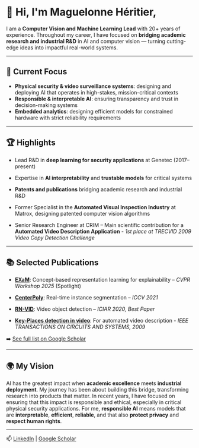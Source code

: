 # 👋 Hi, I'm Maguelonne Héritier, 


I am a **Computer Vision and Machine Learning Lead** with 20+ years of experience. 
Throughout my career, I have focused on **bridging academic research and industrial R&D** in AI and computer vision — turning cutting-edge ideas into impactful real-world systems.

---



## 🔐 Current Focus 


- **Physical security & video surveillance systems**: designing and deploying AI that operates in high-stakes, mission-critical contexts
- **Responsible & interpretable AI**: ensuring transparency and trust in decision-making systems 
- **Embedded analytics**: designing efficient models for constrained hardware with strict reliability requirements 




---



## 🏆 Highlights  

- Lead R&D in **deep learning for security applications** at Genetec (2017–present)  

- Expertise in **AI interpretability** and **trustable models** for critical systems   

- **Patents and publications** bridging academic research and industrial R&D  

- Former Specialist in the **Automated Visual Inspection Industry** at Matrox, designing patented computer vision algorithms  

- Senior Research Engineer at CRIM – Main scientific contribution for a **Automated Video Description Application** - *1st place at TRECVID 2009 Video Copy Detection Challenge*  



---



## 📚 Selected Publications  

- [**EXaM**](https://openaccess.thecvf.com/content/CVPR2025W/XAI4CV/papers/Heritier_ExaM_Unsupervised_Concept-Based_Representation_Learning_to_Better_Explain_Models_in_CVPRW_2025_paper.pdf): Concept-based representation learning for explainability – *CVPR Workshop 2025* (Spotlight)  

- [**CenterPoly**](https://openaccess.thecvf.com/content/ICCV2021W/AVVision/papers/Perreault_CenterPoly_Real-Time_Instance_Segmentation_Using_Bounding_Polygons_ICCVW_2021_paper.pdf): Real-time instance segmentation – *ICCV 2021*  

- [**RN-VID**](https://arxiv.org/pdf/2003.10898): Video object detection – *ICIAR 2020, Best Paper*

- [**Key-Places detection in video**](https://d1wqtxts1xzle7.cloudfront.net/43629669/Places_Clustering_of_Full-Length_Film_Ke20160311-25634-15g8wom-libre.pdf?1457716404=&response-content-disposition=inline%3B+filename%3DPlaces_Clustering_of_Full_Length_Film_Ke.pdf&Expires=1755823366&Signature=SVAtGnW9vO7VKaBLyniqgd~iGGqp-K87sluJC~qXdUmlu0Er~dIj4MaCt7JyT~dqdjwNHv-fvZ~NFny7PfjcY3xu6bgGQEqBz7CAkwPNy5srQ1mn0~cKxafioLTwrTHn6vPplHpzIIZkAThuC5OHANduovNvQIKtTyAeqB2lZjdHdsBVXFwCm-blyuNTrhHgTWXcW047l~oxkP5gEpA~VqCOg5g77k9KXRSroUwJVVyqzuTkQqS6-5jrcABdaN-GbmqRIDPqH6pzBwFgbAYZ-5a2goiTJlfMtZHT7ZLvwYF5cDwL8Emj25TVoUvLBuf0apAHkma4A-BvDi202GC8rQ__&Key-Pair-Id=APKAJLOHF5GGSLRBV4ZA): For automated video description - *IEEE TRANSACTIONS ON CIRCUITS AND SYSTEMS, 2009*


   

➡️ [See full list on Google Scholar](https://scholar.google.com/citations?hl=fr&user=OBIkP1AAAAAJ)  



---



## 🌍 My Vision  




AI has the greatest impact when **academic excellence** meets **industrial deployment**.
My journey has been about building this bridge, transforming research into products that matter.
In recent years, I have focused on ensuring that this impact is responsible and ethical, especially in critical physical security applications.
For me, **responsible AI** means models that are **interpretable**, **efficient**, **reliable**, and that also **protect privacy** and **respect human rights**.

---



📫 [LinkedIn](https://www.linkedin.com/in/maguelonne-heritier-03ba9bb/) | [Google Scholar](https://scholar.google.com/citations?hl=fr&user=OBIkP1AAAAAJ)  

